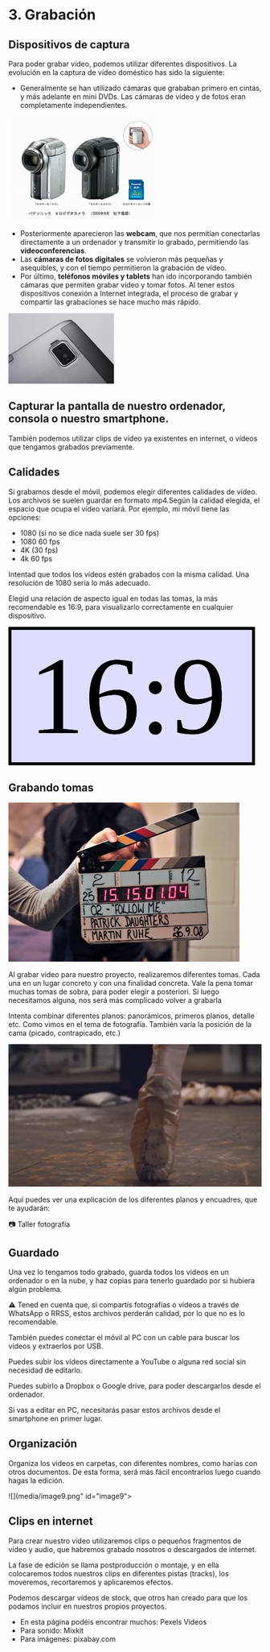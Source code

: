 # 3. Grabación

## Dispositivos de captura

Para poder grabar vídeo, podemos utilizar diferentes dispositivos. La evolución en la captura de vídeo doméstico has sido la siguiente:

- Generalmente se han utilizado cámaras que grababan primero en cintas, y más adelante en mini DVDs. Las cámaras de vídeo y de fotos eran completamente independientes.

![](img/2020-03-31-15-23-49.png)

- Posteriormente aparecieron las **webcam**, que nos permitían conectarlas directamente a un ordenador y transmitir lo grabado, permitiendo las **videoconferencias**.
- Las **cámaras de fotos digitales** se volvieron más pequeñas y asequibles, y con el tiempo permitieron la grabación de vídeo.
- Por último, **teléfonos móviles y tablets** han ido incorporando también cámaras que permiten grabar vídeo y tomar fotos. Al tener estos dispositivos conexión a Internet integrada, el proceso de grabar y compartir las grabaciones se hace mucho más rápido.

![](img/2020-03-31-15-23-53.png)


## Capturar la pantalla de nuestro ordenador, consola o nuestro smartphone.

También podemos utilizar clips de vídeo ya existentes en internet, o vídeos que tengamos grabados previamente.

## Calidades

Si grabamos desde el móvil, podemos elegir diferentes calidades de vídeo. Los archivos se suelen guardar en formato mp4.Según la calidad elegida, el espacio que ocupa el vídeo variará. Por ejemplo, mi móvil tiene las opciones:

- 1080 (si no se dice nada suele ser 30 fps)
- 1080 60 fps
- 4K (30 fps)
- 4k 60 fps

Intentad que todos los vídeos estén grabados con la misma calidad. Una resolución de 1080 sería lo más adecuado.

Elegid una relación de aspecto igual en todas las tomas, la más recomendable es 16:9, para visualizarlo correctamente en cualquier dispositivo.

![](media/image6.png)

## Grabando tomas

![](media/image7.jpeg)

Al grabar video para nuestro proyecto, realizaremos diferentes tomas. Cada una en un lugar concreto y con una finalidad concreta. Vale la pena tomar muchas tomas de sobra, para poder elegir a posteriori. Si luego necesitamos alguna, nos será más complicado volver a grabarla

Intenta combinar diferentes planos: panorámicos, primeros planos, detalle etc. Como vimos en el tema de fotografía. También varía la posición de la cama (picado, contrapicado, etc.)

![](media/image8.png)

Aquí puedes ver una explicación de los diferentes planos y encuadres, que te ayudarán:

📷 Taller fotografía

## Guardado

Una vez lo tengamos todo grabado, guarda todos los vídeos en un ordenador o en la nube, y haz copias para tenerlo guardado por si hubiera algún problema.

⚠️ Tened en cuenta que, si compartís fotografías o vídeos a través de WhatsApp o RRSS, estos archivos perderán calidad, por lo que no es lo recomendable.

También puedes conectar el móvil al PC con un cable para buscar los vídeos y extraerlos por USB.

Puedes subir los vídeos directamente a YouTube o alguna red social sin necesidad de editarlo.

Puedes subirlo a Dropbox o Google drive, para poder descargarlos desde el ordenador.

Si vas a editar en PC, necesitarás pasar estos archivos desde el smartphone en primer lugar.

## Organización

Organiza los videos en carpetas, con diferentes nombres, como harías con otros documentos. De esta forma, será más fácil encontrarlos luego cuando hagas la edición.

![](media/image9.png" id="image9">

## Clips en internet

Para crear nuestro video utilizaremos clips o pequeños fragmentos de vídeo y audio, que habremos grabado nosotros o descargados de internet.

La fase de edición se llama postproducción o montaje, y en ella colocaremos todos nuestros clips en diferentes pistas (tracks), los moveremos, recortaremos y aplicaremos efectos.

Podemos descargar vídeos de stock, que otros han creado para que los podamos incluir en nuestros propios proyectos.

- En esta página podéis encontrar muchos: Pexels Videos
- Para sonido: Mixkit
- Para imágenes: pixabay.com